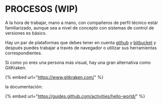# PROCESOS \(WIP\)

A la hora de trabajar, mano a mano, con compañeros de perfil técnico estár familiarizado, aunque sea a nivel de concepto con sistemas de control de versiones es básico.

Hay un par de plataformas que debes tener en cuenta [github](https://github.com/) y [bitbucket](https://bitbucket.org/) y después puedes trabajar a través de navegador o utilizar sus herramientas correspondientes.

Si como yo eres una persona más visual, hay una gran alternativa como GitKraken.

{% embed url="https://www.gitkraken.com/" %}

la documentación:



{% embed url="https://guides.github.com/activities/hello-world/" %}



